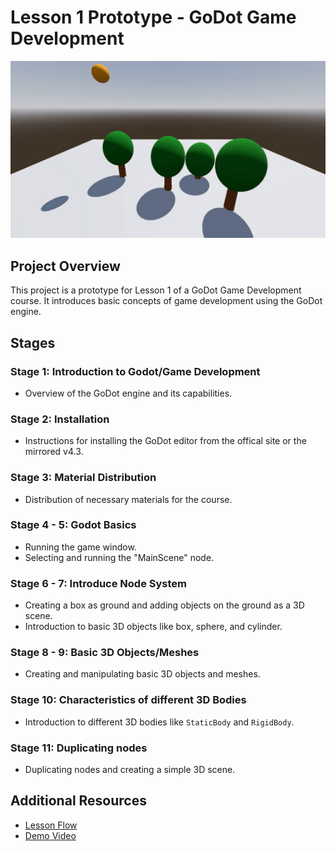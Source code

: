 # Lesson 1 Prototype - GoDot Game Development

![Alt Text](lesson-1-prototype-demo.gif)

## Project Overview

This project is a prototype for Lesson 1 of a GoDot Game Development course. It introduces basic concepts of game development using the GoDot engine.

## Stages

### Stage 1: Introduction to Godot/Game Development

- Overview of the GoDot engine and its capabilities.

### Stage 2: Installation

- Instructions for installing the GoDot editor from the offical site or the mirrored v4.3.

### Stage 3: Material Distribution

- Distribution of necessary materials for the course.

### Stage 4 - 5: Godot Basics

- Running the game window.
- Selecting and running the "MainScene" node.

### Stage 6 - 7: Introduce Node System

- Creating a box as ground and adding objects on the ground as a 3D scene.
- Introduction to basic 3D objects like box, sphere, and cylinder.

### Stage 8 - 9: Basic 3D Objects/Meshes

- Creating and manipulating basic 3D objects and meshes.

### Stage 10: Characteristics of different 3D Bodies

- Introduction to different 3D bodies like `StaticBody` and `RigidBody`.

### Stage 11: Duplicating nodes

- Duplicating nodes and creating a simple 3D scene.

## Additional Resources

- [Lesson Flow](lesson_flow.yaml)
- [Demo Video](lesson-1-prototype-demo.avi)
